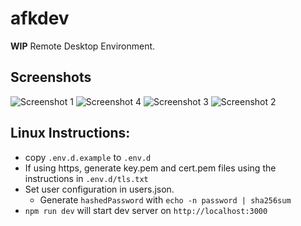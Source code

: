 # afkdev
**WIP** Remote Desktop Environment.

## Screenshots
![Screenshot 1](/assets/01.jpg)
![Screenshot 4](/assets/04.jpg)
![Screenshot 3](/assets/03.jpg)
![Screenshot 2](/assets/02.jpg)

## Linux Instructions:
* copy `.env.d.example` to `.env.d`
* If using https, generate key.pem and cert.pem files using the instructions in `.env.d/tls.txt`
* Set user configuration in users.json.
    * Generate `hashedPassword` with `echo -n password | sha256sum`
* `npm run dev` will start dev server on `http://localhost:3000`